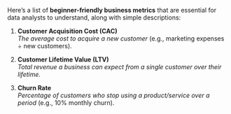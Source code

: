 Here’s a list of **beginner-friendly business metrics** that are essential for data analysts to understand, along with simple descriptions:

1. **Customer Acquisition Cost (CAC)**  
   *The average cost to acquire a new customer* (e.g., marketing expenses ÷ new customers).  

2. **Customer Lifetime Value (LTV)**  
   *Total revenue a business can expect from a single customer over their lifetime.*  

3. **Churn Rate**  
   *Percentage of customers who stop using a product/service over a period* (e.g., 10% monthly churn).  


